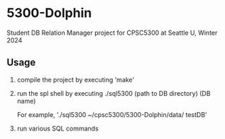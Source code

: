 # 5300-Dolphin 
Student DB Relation Manager project for CPSC5300 at Seattle U, Winter 2024

## Usage
1. compile the project by executing 'make'
2. run the spl shell by executing ./sql5300 (path to DB directory) (DB name)
   
   For example, './sql5300 ~/cpsc5300/5300-Dolphin/data/ testDB'
4. run various SQL commands
